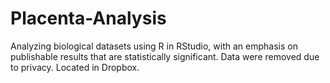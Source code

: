 # Placenta-Analysis

Analyzing biological datasets using R in RStudio, with an emphasis on publishable results that are statistically significant. 
Data were removed due to privacy. Located in Dropbox.

